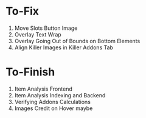 # To-Fix

1) Move Slots Button Image
2) Overlay Text Wrap
3) Overlay Going Out of Bounds on Bottom Elements
4) Align Killer Images in Killer Addons Tab


# To-Finish

1) Item Analysis Frontend
2) Item Analysis Indexing and Backend
3) Verifying Addons Calculations
4) Images Credit on Hover maybe
